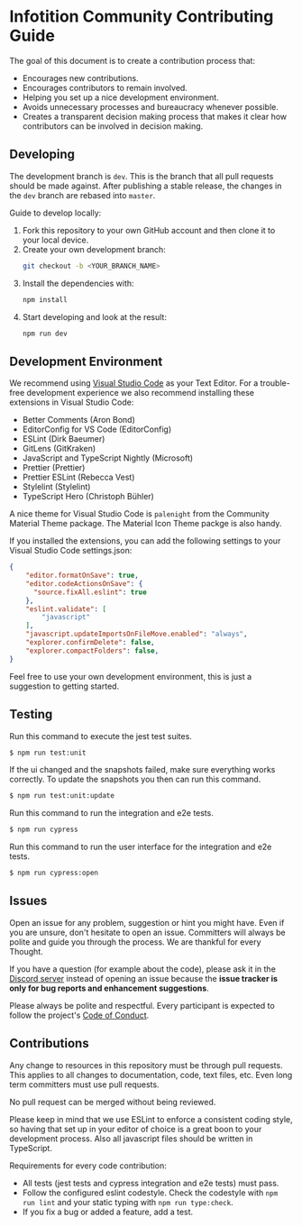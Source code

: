 # Infotition Community Contributing Guide

The goal of this document is to create a contribution process that:
- Encourages new contributions.
- Encourages contributors to remain involved.
- Helping you set up a nice development environment.
- Avoids unnecessary processes and bureaucracy whenever possible.
- Creates a transparent decision making process that makes it clear how contributors can be involved in decision making.

## Developing

The development branch is `dev`. This is the branch that all pull requests should be made against. After publishing a stable release, the changes in the `dev` branch are rebased into `master`. 

Guide to develop locally:

1. Fork this repository to your own GitHub account and then clone it to your local device.
2. Create your own development branch:
   ```bash
   git checkout -b <YOUR_BRANCH_NAME>
   ```
3. Install the dependencies with:
   ```bash
   npm install
   ```
4. Start developing and look at the result:
   ```bash
   npm run dev
   ```

## Development Environment

We recommend using [Visual Studio Code](https://code.visualstudio.com/) as your Text Editor. For a trouble-free development experience we also recommend installing these extensions in Visual Studio Code:

- Better Comments (Aron Bond)
- EditorConfig for VS Code (EditorConfig)
- ESLint (Dirk Baeumer)
- GitLens (GitKraken)
- JavaScript and TypeScript Nightly (Microsoft)
- Prettier (Prettier)
- Prettier ESLint (Rebecca Vest)
- Stylelint (Stylelint)
- TypeScript Hero (Christoph Bühler)

A nice theme for Visual Studio Code is `palenight` from the Community Material Theme package. The Material Icon Theme packge is also handy.

If you installed the extensions, you can add the following settings to your Visual Studio Code settings.json:
```json
{
    "editor.formatOnSave": true,
    "editor.codeActionsOnSave": {
      "source.fixAll.eslint": true
    },
    "eslint.validate": [
        "javascript"
    ],
    "javascript.updateImportsOnFileMove.enabled": "always",
    "explorer.confirmDelete": false,
    "explorer.compactFolders": false,
}
```

Feel free to use your own development environment, this is just a suggestion to getting started.

## Testing

Run this command to execute the jest test suites.
```bash
$ npm run test:unit
```

If the ui changed and the snapshots failed, make sure everything works correctly. To update the snapshots you then can run this command.
```bash
$ npm run test:unit:update
```

Run this command to run the integration and e2e tests.
```bash
$ npm run cypress
```

Run this command to run the user interface for the integration and e2e tests.
```bash
$ npm run cypress:open
```

## Issues

Open an issue for any problem, suggestion or hint you might have. Even if you are unsure, don't hesitate to open an issue. Committers will always be polite and guide you through the process. We are thankful for every Thought.

If you have a question (for example about the code), please ask it in the [Discord server](https://discord.gg/NpxrDGYDwV) instead of opening an issue because the **issue tracker is only for bug reports and enhancement suggestions**.

Please always be polite and respectful. Every participant is expected to follow the project's [Code of Conduct](https://github.com/Infotition/next.js-boilerplate/blob/main/.github/CODE_OF_CONDUCT.md).

## Contributions

Any change to resources in this repository must be through pull requests. This applies to all changes to documentation, code, text files, etc. Even long term committers must use pull requests.

No pull request can be merged without being reviewed.

Please keep in mind that we use ESLint to enforce a consistent coding style, so having that set up in your editor of choice is a great boon to your development process. Also all javascript files should be written in TypeScript.

Requirements for every code contribution:

  - All tests (jest tests and cypress integration and e2e tests) must pass.
  - Follow the configured eslint codestyle. Check the codestyle with `npm run lint` and your static typing with `npm run type:check`.
  - If you fix a bug or added a feature, add a test.
